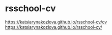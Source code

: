 # rsschool-cv
https://katsiarynakozlova.github.io/rsschool-cv/cv
https://katsiarynakozlova.github.io/rsschool-cv/
